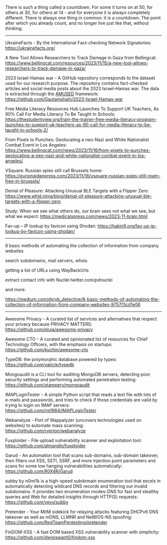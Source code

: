 
There is such a thing called a countdown. For some it turns on at 50, for others at 30, for others at 14 - and for everyone it is always completely different. There is always one thing in common: it is a countdown. The point after which you already count, and no longer live just like that, without thinking.

----

UkraineFacts - By the International Fact-checking Network Signatories: https://ukrainefacts.org/

A New Tool Allows Researchers to Track Damage in Gaza from Bellingcat: https://www.bellingcat.com/resources/2023/11/15/a-new-tool-allows-researchers-to-track-damage-in-gaza/

2023 Israel-Hamas war - A GitHub repository corresponds to the dataset used for our research purpose. The repository contains fact-checked articles and social media posts about the 2023 Israel–Hamas war. The data is extracted through the [AMUSED](https://link.springer.com/chapter/10.1007/978-3-031-10525-8_23) framework: https://github.com/Gautamshahi/2023-Israel-Hamas-war

Free Media Literacy Resources Hub Launches To Support UK Teachers, As 90% Call For Media Literacy To Be Taught In Schools: https://thestudentview.org/train-the-trainer-free-media-literacy-program-launches-to-support-uk-teachers-as-90-call-for-media-literacy-to-be-taught-in-schools-2/

From Pixels to Punches: Geolocating a neo-Nazi and White Nationalist Combat Event in Los Angeles: https://www.bellingcat.com/news/2023/11/16/from-pixels-to-punches-geolocating-a-neo-nazi-and-white-nationalist-combat-event-in-los-angeles/

VSquare: Russian spies still call Brussels home: https://euromaidanpress.com/2023/11/16/vsquare-russian-spies-still-roam-free-in-brussels/

Denial of Pleasure: Attacking Unusual BLE Targets with a Flipper Zero: https://www.whid.ninja/blog/denial-of-pleasure-attacking-unusual-ble-targets-with-a-flipper-zero

Study: When we see what others do, our brain sees not what we see, but what we expect: https://medicalxpress.com/news/2023-11-brain.html

Fav-up – IP lookup by favicon using Shodan: https://hakin9.org/fav-up-ip-lookup-by-favicon-using-shodan/

----

8 basic methods of automating the collection of information from company websites

search subdomains, mail servers, whois

getting a list of URLs using WayBackUrls

extract contact info with Nuclei twitter.com/pdnuclei 

and more.

https://medium.com/@cyb_detective/8-basic-methods-of-automating-the-collection-of-information-from-company-websites-9757f3cd1e06

---

Awesome Privacy - A curated list of services and alternatives that respect your privacy because PRIVACY MATTERS: https://github.com/pluja/awesome-privacy

Awesome CTO - A curated and opinionated list of resources for Chief Technology Officers, with the emphasis on startups: https://github.com/kuchin/awesome-cto

TypeDB: the polymorphic database powered by types: https://github.com/vaticle/typedb

Mongoaudit is a CLI tool for auditing MongoDB servers, detecting poor security settings and performing automated penetration testing: https://github.com/stampery/mongoaudit

IMAPLoginTester - A simple Python script that reads a text file with lots of e-mails and passwords, and tries to check if those credentials are valid by trying to login on IMAP servers: https://github.com/rm1984/IMAPLoginTester

Webanalyze - Port of Wappalyzer (uncovers technologies used on websites) to automate mass scanning: https://github.com/rverton/webanalyze

Fuxploider - File upload vulnerability scanner and exploitation tool: https://github.com/almandin/fuxploider

Garud - An automation tool that scans sub-domains, sub-domain takeover, then filters out XSS, SSTI, SSRF, and more injection point parameters and scans for some low hanging vulnerabilities automatically: https://github.com/R0X4R/Garud

subby by n0mi1k is a high-speed subdomain enumeration tool that excels in automatically detecting wildcard DNS records and filtering out invalid subdomains. It provides two enumeration modes-DNS for fast and stealthy queries and Web for detailed insights through HTTP(S) requests: https://github.com/vevv/subby

Pretender - Your MitM sidekick for relaying attacks featuring DHCPv6 DNS takeover as well as mDNS, LLMNR and NetBIOS-NS spoofing: https://github.com/RedTeamPentesting/pretender

FinDOM-XSS - A fast DOM based XSS vulnerability scanner with simplicity: https://github.com/dwisiswant0/findom-xss

